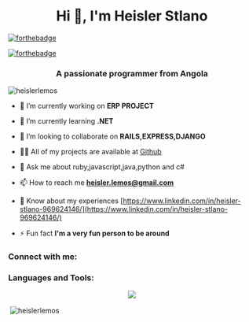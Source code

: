 <h1 align="center">Hi 👋, I'm Heisler Stlano </h1>


[![forthebadge](http://forthebadge.com/images/badges/made-with-ruby.svg)](http://forthebadge.com)

[![forthebadge](http://forthebadge.com/images/badges/built-with-love.svg)](http://forthebadge.com)


<h3 align="center">A passionate programmer from Angola</h3>

<p align="left"> <img src="https://komarev.com/ghpvc/?username=heislerlemos&label=Profile%20views&color=0e75b6&style=flat" alt="heislerlemos" /> </p>

- 🔭 I’m currently working on **ERP PROJECT**

- 🌱 I’m currently learning **.NET**

- 👯 I’m looking to collaborate on **RAILS,EXPRESS,DJANGO**

- 👨‍💻 All of my projects are available at [Github](Github)

- 💬 Ask me about ruby,javascript,java,python and c# 

- 📫 How to reach me **heisler.lemos@gmail.com**

- 📄 Know about my experiences [https://www.linkedin.com/in/heisler-stlano-969624146/](https://www.linkedin.com/in/heisler-stlano-969624146/)

- ⚡ Fun fact **I'm a very fun person to be around**

<h3 align="left">Connect with me:</h3>
<p align="left">
</p>

<h3 align="left">Languages and Tools:</h3>
<p align="center">
  <a href="https://skillicons.dev">
    <img src="https://skillicons.dev/icons?i=git,kubernetes,docker,c,vim" />
  </a>
</p>

<p>&nbsp;<img align="center" src="https://github-readme-stats.vercel.app/api?username=heislerlemos&show_icons=true&locale=en" alt="heislerlemos" /></p>
